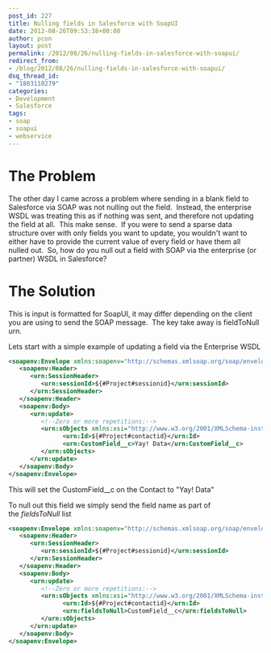 ```yaml
---
post_id: 227
title: Nulling fields in Salesforce with SoapUI
date: 2012-08-26T09:53:38+00:00
author: pcon
layout: post
permalink: /2012/08/26/nulling-fields-in-salesforce-with-soapui/
redirect_from:
- /blog/2012/08/26/nulling-fields-in-salesforce-with-soapui/
dsq_thread_id:
- "1803110279"
categories:
- Development
- Salesforce
tags:
- soap
- soapui
- webservice
---
```

# The Problem

The other day I came across a problem where sending in a blank field to Salesforce via SOAP was not nulling out the field.  Instead, the enterprise WSDL was treating this as if nothing was sent, and therefore not updating the field at all.  This make sense.  If you were to send a sparse data structure over with only fields you want to update, you wouldn't want to either have to provide the current value of every field or have them all nulled out.  So, how do you null out a field with SOAP via the enterprise (or partner) WSDL in Salesforce?

# The Solution

<div class="notification is-info is-light">This is input is formatted for SoapUI, it may differ depending on the client you are using to send the SOAP message.  The key take away is fieldToNull urn.</div>

Lets start with a simple example of updating a field via the Enterprise WSDL

```xml
<soapenv:Envelope xmlns:soapenv="http://schemas.xmlsoap.org/soap/envelope/" xmlns:urn="urn:enterprise.soap.sforce.com" xmlns:urn1="urn:sobject.enterprise.soap.sforce.com">
   <soapenv:Header>
      <urn:SessionHeader>
         <urn:sessionId>${#Project#sessionid}</urn:sessionId>
      </urn:SessionHeader>
   </soapenv:Header>
   <soapenv:Body>
      <urn:update>
         <!--Zero or more repetitions:-->
         <urn:sObjects xmlns:xsi="http://www.w3.org/2001/XMLSchema-instance" xsi:type="Contact">
               <urn:Id>${#Project#contactid}</urn:Id>
               <urn:CustomField__c>Yay! Data</urn:CustomField__c>
         </urn:sObjects>
      </urn:update>
   </soapenv:Body>
</soapenv:Envelope>
```

This will set the CustomField__c on the Contact to "Yay! Data"

To null out this field we simply send the field name as part of the _fieldsToNull_ list

```xml
<soapenv:Envelope xmlns:soapenv="http://schemas.xmlsoap.org/soap/envelope/" xmlns:urn="urn:enterprise.soap.sforce.com" xmlns:urn1="urn:sobject.enterprise.soap.sforce.com">
   <soapenv:Header>
      <urn:SessionHeader>
         <urn:sessionId>${#Project#sessionid}</urn:sessionId>
      </urn:SessionHeader>
   </soapenv:Header>
   <soapenv:Body>
      <urn:update>
         <!--Zero or more repetitions:-->
         <urn:sObjects xmlns:xsi="http://www.w3.org/2001/XMLSchema-instance" xsi:type="Contact">
               <urn:Id>${#Project#contactid}</urn:Id>
               <urn:fieldsToNull>CustomField__c</urn:fieldsToNull>
         </urn:sObjects>
      </urn:update>
   </soapenv:Body>
</soapenv:Envelope>
```